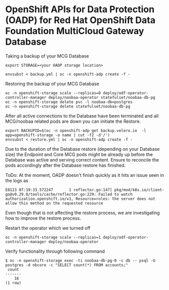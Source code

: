 # OpenShift APIs for Data Protection (OADP) for Red Hat OpenShift Data Foundation MultiCloud Gateway Database

Taking a backup of your MCG Database
```
export STORAGE=<your OADP storage location>

envsubst < backup.yml | oc -n openshift-adp create -f -
``` 

Restoring the backup of your MCG Database

```
oc -n openshift-storage scale --replicas=0 deploy/odf-operator-controller-manager deploy/noobaa-operator statefulset/noobaa-db-pg
oc -n openshift-storage delete pvc -l noobaa-db=postgres 
oc -n openshift-storage delete statefulset/noobaa-db-pg
``` 

After all active connections to the Database have been terminated and all MCG/noobaa related pods are down you can initiate the Restore.

```
export BACKUPID=$(oc -n openshift-adp get backup.velero.io  -l app=openshift-storage -o name | cut -f2 -d'/')
envsubst < restore.yml | oc -n openshift-adp create -f -
```

Due to the duration of the Database restore (depending on your Database size) the Endpoint and Core MCG pods might be already up before the 
Database was active and serving correct content. 
Ensure to reconcile the pods accordingly after the Database restore has finished.

ToDo:
At the moment, OADP doesn't finish quickly as it hits an issue seen in the logs as 
```
E0123 07:19:33.572247       1 reflector.go:147] pkg/mod/k8s.io/client-go@v0.29.0/tools/cache/reflector.go:229: Failed to watch authorization.openshift.io/v1, Resource=roles: the server does not allow this method on the requested resource
``` 
Even though that is not affecting the restore process, we are investigating how to improve the restore process.


Restart the operator which we turned off 
```
oc -n openshift-storage scale --replicas=1 deploy/odf-operator-controller-manager deploy/noobaa-operator
``` 

Verify functionality through following command

```
$ oc -n openshift-storage exec -ti noobaa-db-pg-0 -c db -- psql -U postgres -d nbcore -c "SELECT count(*) FROM accounts;"
 count
-------
    16
(1 row)
```
